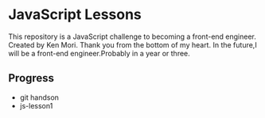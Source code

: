 # JavaScript Lessons

This repository is a JavaScript challenge to becoming a front-end engineer.
Created by Ken Mori.
Thank you from the bottom of my heart.
In the future,I will be a front-end engineer.Probably in a year or three.

## Progress
- git handson
- js-lesson1
